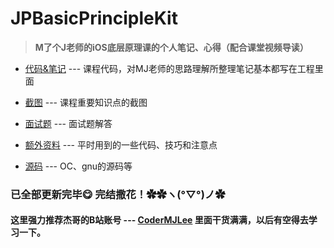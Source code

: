 # JPBasicPrincipleKit

> **M了个J老师的iOS底层原理课的个人笔记、心得（配合课堂视频导读）**

- [代码&笔记](https://github.com/Rogue24/JPBasicPrincipleKit/tree/master/%E4%BB%A3%E7%A0%81%26%E7%AC%94%E8%AE%B0) --- 课程代码，对MJ老师的思路理解所整理笔记基本都写在工程里面
    
- [截图](https://github.com/Rogue24/JPBasicPrincipleKit/tree/master/%E6%88%AA%E5%9B%BE) --- 课程重要知识点的截图
    
- [面试题](https://github.com/Rogue24/JPBasicPrincipleKit/tree/master/%E9%9D%A2%E8%AF%95%E9%A2%98) --- 面试题解答
    
- [额外资料](https://github.com/Rogue24/JPBasicPrincipleKit/tree/master/%E9%A2%9D%E5%A4%96%E8%B5%84%E6%96%99) --- 平时用到的一些代码、技巧和注意点

- [源码](https://github.com/Rogue24/JPBasicPrincipleKit/tree/master/%E6%BA%90%E7%A0%81) --- OC、gnu的源码等

### 已全部更新完毕😋 完结撒花！✿✿ヽ(°▽°)ノ✿

#### 这里强力推荐杰哥的B站账号 --- [CoderMJLee](https://space.bilibili.com/325538782?from=search&seid=8588510837239544191) 里面干货满满，以后有空得去学习一下。
